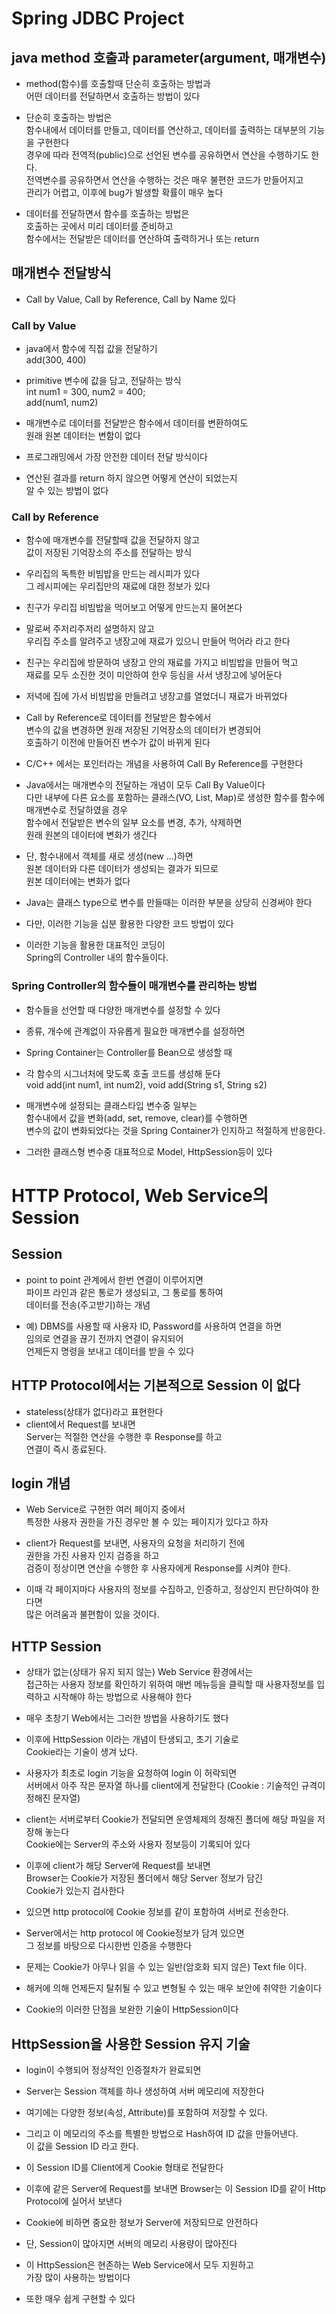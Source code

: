 # Spring JDBC Project


## java method 호출과 parameter(argument, 매개변수)
* method(함수)를 호출할때 단순히 호출하는 방법과  
어떤 데이터를 전달하면서 호출하는 방법이 있다

* 단순히 호출하는 방법은  
함수내에서 데이터를 만들고, 데이터를 연산하고, 데이터를 출력하는 대부분의 기능을 구현한다  
경우에 따라 전역적(public)으로 선언된 변수를 공유하면서 연산을 수행하기도 한다.  
전역변수를 공유하면서 연산을 수행하는 것은 매우 불편한 코드가 만들어지고  
관리가 어렵고, 이후에 bug가 발생할 확률이 매우 높다

* 데이터를 전달하면서 함수를 호출하는 방법은  
호출하는 곳에서 미리 데이터를 준비하고  
함수에서는 전달받은 데이터를 연산하여 출력하거나 또는 return

## 매개변수 전달방식
* Call by Value, Call by Reference, Call by Name 있다

### Call by Value
* java에서 함수에 직접 값을 전달하기  
add(300, 400)
* primitive 변수에 값을 담고, 전달하는 방식  
int num1 = 300, num2 = 400;  
add(num1, num2)

* 매개변수로 데이터를 전달받은 함수에서 데이터를 변환하여도  
원래 원본 데이터는 변함이 없다

* 프로그래밍에서 가장 안전한 데이터 전달 방식이다
* 연산된 결과를 return 하지 않으면 어떻게 연산이 되었는지  
알 수 있는 방법이 없다

### Call by Reference
* 함수에 매개변수를 전달할때 값을 전달하지 않고  
값이 저장된 기억장소의 주소를 전달하는 방식

* 우리집의 독특한 비빔밥을 만드는 레시피가 있다  
그 레시피에는 우리집만의 재료에 대한 정보가 있다  

* 친구가 우리집 비빔밥을 먹어보고 어떻게 만드는지 물어본다  
* 말로써 주저리주저리 설명하지 않고  
우리집 주소를 알려주고 냉장고에 재료가 있으니 만들어 먹어라 라고 한다
* 친구는 우리집에 방문하여 냉장고 안의 재료를 가지고 비빔밥을 만들어 먹고  
재료를 모두 소진한 것이 미안하여 한우 등심을 사서 냉장고에 넣어둔다
* 저녁에 집에 가서 비빔밥을 만들려고 냉장고를 열었더니 재료가 바뀌었다

* Call by Reference로 데이터를 전달받은 함수에서  
변수의 값을 변경하면 원래 저장된 기억장소의 데이터가 변경되어  
호출하기 이전에 만들어진 변수가 값이 바뀌게 된다

* C/C++ 에서는 포인터라는 개념을 사용하여 Call By Reference를 구현한다

* Java에서는 매개변수의 전달하는 개념이 모두 Call By Value이다  
다만 내부에 다른 요소를 포함하는 클래스(VO, List, Map)로 생성한 함수를 함수에 매개변수로 전달하였을 경우  
함수에서 전달받은 변수의 일부 요소를 변경, 추가, 삭제하면  
원래 원본의 데이터에 변화가 생긴다

* 단, 함수내에서 객체를 새로 생성(new ...)하면  
원본 데이터와 다른 데이터가 생성되는 결과가 되므로  
원본 데이터에는 변화가 없다

* Java는 클래스 type으로 변수를 만들때는 이러한 부분을 상당히 신경써야 한다

* 다만, 이러한 기능을 십분 활용한 다양한 코드 방법이 있다
* 이러한 기능을 활용한 대표적인 코딩이  
Spring의 Controller 내의 함수들이다.

### Spring Controller의 함수들이 매개변수를 관리하는 방법
* 함수들을 선언할 때 다양한 매개변수를 설정할 수 있다
* 종류, 개수에 관계없이 자유롭게 필요한 매개변수를 설정하면
* Spring Container는 Controller를 Bean으로 생성할 때  
* 각 함수의 시그너처에 맞도록 호출 코드를 생성해 둔다  
void add(int num1, int num2), void add(String s1, String s2)

* 매개변수에 설정되는 클래스타입 변수중 일부는  
함수내에서 값을 변화(add, set, remove, clear)를 수행하면  
변수의 값이 변화되었다는 것을 Spring Container가 인지하고 적절하게 반응한다.

* 그러한 클래스형 변수중 대표적으로 Model, HttpSession등이 있다

# HTTP Protocol, Web Service의 Session

## Session
* point to point 관계에서 한번 연결이 이루어지면  
파이프 라인과 같은 통로가 생성되고, 그 통로를 통하여  
데이터를 전송(주고받기)하는 개념

* 예) DBMS를 사용할 때 사용자 ID, Password를 사용하여 연결을 하면  
임의로 연결을 끊기 전까지 연결이 유지되어  
언제든지 명령을 보내고 데이터를 받을 수 있다

## HTTP Protocol에서는 기본적으로 Session 이 없다
* stateless(상태가 없다)라고 표현한다
* client에서 Request를 보내면  
Server는 적절한 연산을 수행한 후 Response를 하고  
연결이 즉시 종료된다.

## login 개념
* Web Service로 구현한 여러 페이지 중에서  
특정한 사용자 권한을 가진 경우만 볼 수 있는 페이지가 있다고 하자  

* client가 Request를 보내면, 사용자의 요청을 처리하기 전에  
권한을 가진 사용자 인지 검증을 하고  
검증이 정상이면 연산을 수행한 후 사용자에게 Response를 시켜야 한다.

* 이때 각 페이지마다 사용자의 정보를 수집하고, 인증하고, 정상인지 판단하여야 한다면  
많은 어려움과 불편함이 있을 것이다.

## HTTP Session
* 상태가 없는(상태가 유지 되지 않는) Web Service 환경에서는  
접근하는 사용자 정보를 확인하기 위하여 매번 메뉴등을 클릭할 때
사용자정보를 입력하고 시작해야 하는 방법으로 사용해야 한다
* 매우 초창기 Web에서는 그러한 방법을 사용하기도 했다

* 이후에 HttpSession 이라는 개념이 탄생되고, 초기 기술로  
Cookie라는 기술이 생겨 났다.
* 사용자가 최초로 login 기능을 요청하여 login 이 허락되면  
서버에서 아주 작은 문자열 하나를 client에게 전달한다
(Cookie : 기술적인 규격이 정해진 문자열)

* client는 서버로부터 Cookie가 전달되면 운영체제의 정해진 폴더에 해당 파일을 저장해 놓는다  
Cookie에는 Server의 주소와 사용자 정보등이 기록되어 있다

* 이후에 client가 해당 Server에 Request를 보내면  
Browser는 Cookie가 저장된 폴더에서 해당 Server 정보가 담긴  
Cookie가 있는지 검사한다

* 있으면 http protocol에 Cookie 정보를 같이 포함하여 서버로 전송한다.

* Server에서는 http protocol 에 Cookie정보가 담겨 있으면  
그 정보를 바탕으로 다시한번 인증을 수행한다

* 문제는 Cookie가 아무나 읽을 수 있는 일반(암호화 되지 않은) Text file 이다.
* 해커에 의해 언제든지 탈취될 수 있고 변형될 수 있는 매우 보안에 취약한 기술이다

* Cookie의 이러한 단점을 보완한 기술이 HttpSession이다

## HttpSession을 사용한 Session 유지 기술
* login이 수행되어 정상적인 인증절차가 완료되면

* Server는 Session 객체를 하나 생성하여 서버 메모리에 저장한다
* 여기에는 다양한 정보(속성, Attribute)를 포함하여 저장할 수 있다.

* 그리고 이 메모리의 주소를 특별한 방법으로 Hash하여 ID 값을 만들어낸다.  
이 값을 Session ID 라고 한다.

* 이 Session ID를 Client에게 Cookie 형태로 전달한다
* 이후에 같은 Server에 Request를 보내면 Browser는 이 Session ID를 같이 Http Protocol에 실어서 보낸다

* Cookie에 비하면 중요한 정보가 Server에 저장되므로 안전하다
* 단, Session이 많아지면 서버의 메모리 사용량이 많아진다

* 이 HttpSession은 현존하는 Web Service에서 모두 지원하고  
가장 많이 사용하는 방법이다
* 또한 매우 쉽게 구현할 수 있다




